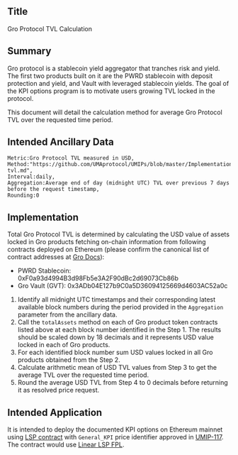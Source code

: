 ## Title

Gro Protocol TVL Calculation

## Summary

Gro protocol is a stablecoin yield aggregator that tranches risk and yield. The first two products built on it are the PWRD stablecoin with deposit protection and yield, and Vault with leveraged stablecoin yields. The goal of the KPI options program is to motivate users growing TVL locked in the protocol.

This document will detail the calculation method for average Gro Protocol TVL over the requested time period.

## Intended Ancillary Data

```
Metric:Gro Protocol TVL measured in USD,
Method:"https://github.com/UMAprotocol/UMIPs/blob/master/Implementations/gro-tvl.md",
Interval:daily,
Aggregation:Average end of day (midnight UTC) TVL over previous 7 days before the request timestamp,
Rounding:0
```

## Implementation

Total Gro Protocol TVL is determined by calculating the USD value of assets locked in Gro products fetching on-chain information from following contracts deployed on Ethereum (please confirm the canonical list of contract addresses at [Gro Docs](https://docs.gro.xyz/gro-docs/developer-apis/contracts)):

* PWRD Stablecoin: 0xF0a93d4994B3d98Fb5e3A2F90dBc2d69073Cb86b
* Gro Vault (GVT): 0x3ADb04E127b9C0a5D36094125669d4603AC52a0c

1. Identify all midnight UTC timestamps and their corresponding latest available block numbers during the period provided in the `Aggregation` parameter from the ancillary data.
2. Call the `totalAssets` method on each of Gro product token contracts listed above at each block number identified in the Step 1. The results should be scaled down by 18 decimals and it represents USD value locked in each of Gro products.
3. For each identified block number sum USD values locked in all Gro products obtained from the Step 2.
4. Calculate arithmetic mean of USD TVL values from Step 3 to get the average TVL over the requested time period.
5. Round the average USD TVL from Step 4 to 0 decimals before returning it as resolved price request.

## Intended Application

It is intended to deploy the documented KPI options on Ethereum mainnet using [LSP contract](https://github.com/UMAprotocol/protocol/blob/master/packages/core/contracts/financial-templates/long-short-pair/LongShortPair.sol) with `General_KPI` price identifier approved in [UMIP-117](https://github.com/UMAprotocol/UMIPs/blob/master/UMIPs/umip-117.md). The contract would use [Linear LSP FPL](https://github.com/UMAprotocol/protocol/blob/master/packages/core/contracts/financial-templates/common/financial-product-libraries/long-short-pair-libraries/LinearLongShortPairFinancialProductLibrary.sol).
